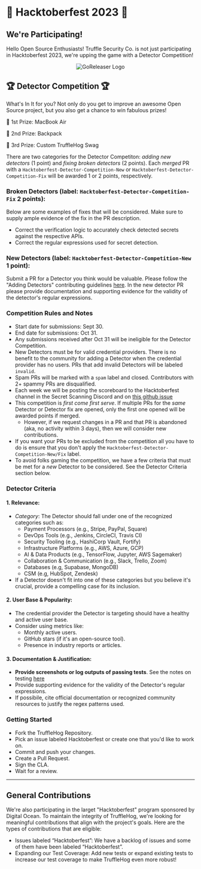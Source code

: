 # 🎉 Hacktoberfest 2023 🎉
## We're Participating!
Hello Open Source Enthusiasts! Truffle Security Co. is not just participating in Hacktoberfest 2023, we're upping the game with a Detector Competition!

<p align="center">
  <img alt="GoReleaser Logo" src="https://res.cloudinary.com/doqeieyc1/image/upload/v1695073802/TruffleHog_2_zxbt2b.png"  />
</p>

## 🏆 Detector Competition 🏆
What's In It for you? Not only do you get to improve an awesome Open Source project, but you also get a chance to win fabulous prizes!

🥇 1st Prize: MacBook Air

🥈 2nd Prize: Backpack

🥉 3rd Prize: Custom TruffleHog Swag

There are two categories for the Detector Competiton: _adding new detectors_ (1 point) and _fixing broken detectors_ (2 points). Each _merged_ PR with a `Hacktoberfest-Detector-Competition-New` or `Hacktoberfest-Detector-Competition-Fix` will be awarded 1 or 2 points, respectively.

### Broken Detectors (label: `Hacktoberfest-Detector-Competition-Fix` 2 points):
Below are some examples of fixes that will be considered. Make sure to supply ample evidence of the fix in the PR description.
- Correct the verification logic to accurately check detected secrets against the respective APIs.
- Correct the regular expressions used for secret detection.


### New Detectors (label: `Hacktoberfest-Detector-Competition-New` 1 point):

Submit a PR for a Detector you think would be valuable. Please follow the "Adding Detectors" contributing guidelines [here](https://github.com/trufflesecurity/trufflehog/blob/main/hack/docs/Adding_Detectors_external.md). In the new detector PR please provide documentation and supporting evidence for the validity of the detector's regular expressions.

### Competition Rules and Notes
- Start date for submissions: Sept 30.
- End date for submissions: Oct 31.
- Any submissions received after Oct 31 will be ineligible for the Detector Competition.
- New Detectors must be for valid credential providers. There is no benefit to the community for adding a Detector when the credential provider has no users. PRs that add invalid Detectors will be labeled `invalid`.
- Spam PRs will be marked with a `spam` label and closed. Contributors with 2+ spammy PRs are disqualified.
- Each week we will be posting the scoreboard to the Hacktoberfest channel in the Secret Scanning Discord and on [this github issue](TODO)
- This competition is _first come first serve_. If multiple PRs for the _same_ Detector or Detector fix are opened, only the first one opened will be awarded points if merged.
    - However, if we request changes in a PR and that PR is abandoned (aka, no activity within 3 days), then we will consider new contributions.
- If you want your PRs to be excluded from the competition all you have to do is ensure that you don't apply the `Hacktoberfest-Detector-Competition-New/Fix` label.
- To avoid folks gaming the competition, we have a few criteria that must be met for a _new_ Detector to be considered. See the Detector Criteria section below.

### Detector Criteria
#### 1. Relevance:
- *Category*: The Detector should fall under one of the recognized categories such as:
  - Payment Processors (e.g., Stripe, PayPal, Square)
  - DevOps Tools (e.g., Jenkins, CircleCI, Travis CI)
  - Security Tooling (e.g., HashiCorp Vault, Fortify)
  - Infrastructure Platforms (e.g., AWS, Azure, GCP)
  - AI & Data Products (e.g., TensorFlow, Jupyter, AWS Sagemaker)
  - Collaboration & Communication (e.g., Slack, Trello, Zoom)
  - Databases (e.g, Supabase, MongoDB)
  - CSM (e.g, HubSpot, Zendesk)
- If a Detector doesn't fit into one of these categories but you believe it's crucial, provide a compelling case for its inclusion.

#### 2. User Base & Popularity:
- The credential provider the Detector is targeting should have a healthy and active user base.
- Consider using metrics like:
  - Monthly active users.
  - GitHub stars (if it's an open-source tool).
  - Presence in industry reports or articles.

#### 3. Documentation & Justification:
- **Provide screenshots or log outputs of passing tests**. See the notes on testing [here](TODO)
- Provide supporting evidence for the validity of the Detector's regular expressions.
- If possibile, cite official documentation or recognized community resources to justify the regex patterns used.

### Getting Started
- Fork the TruffleHog Repository.
- Pick an issue labeled Hacktoberfest or create one that you'd like to work on.
- Commit and push your changes.
- Create a Pull Request.
- Sign the CLA.
- Wait for a review.

---

## General Contributions
We're also participating in the larget "Hacktoberfest" program sponsored by Digital Ocean. To maintain the integrity of TruffleHog, we're looking for meaningful contributions that align with the project's goals. Here are the types of contributions that are eligible:
- Issues labeled “Hacktoberfest”: We have a backlog of issues and some of them have been labeled “Hacktoberfest”.
- Expanding our Test Coverage: Add new tests or expand existing tests to increase our test coverage to make TruffleHog even more robust!


